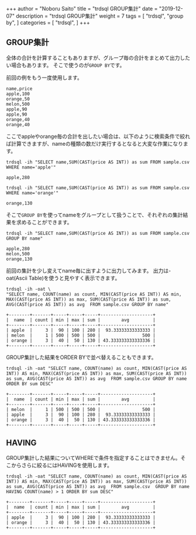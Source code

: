 +++
author = "Noboru Saito"
title = "trdsql GROUP集計"
date = "2019-12-07"
description = "trdsql GROUP集計"
weight = 7
tags = [
    "trdsql",
    "group by",
]
categories = [
    "trdsql",
]
+++

## GROUP集計

全体の合計を計算することもありますが、グループ毎の合計をまとめて出力したい場合もあります。
そこで使うのが`GROUP BY`です。

前回の例をもう一度使用します。

```sample.csv
name,price
apple,100
orange,50
melon,500
apple,90
apple,90
orange,40
orange,40
```

ここでappleやorange毎の合計を出したい場合は、以下のように検索条件で絞れば計算できますが、nameの種類の数だけ実行するとなると大変な作業になります。

```console
trdsql -ih "SELECT name,SUM(CAST(price AS INT)) as sum FROM sample.csv WHERE name='apple'"
```

```
apple,280
```

```console
trdsql -ih "SELECT name,SUM(CAST(price AS INT)) as sum FROM sample.csv WHERE name='orange'"
```

```
orange,130
```

そこで`GROUP BY`を使ってnameをグループとして扱うことで、それぞれの集計結果を求めることができます。

```console
trdsql -ih "SELECT name,SUM(CAST(price AS INT)) as sum FROM sample.csv GROUP BY name"
```

```
apple,280
melon,500
orange,130
```

前回の集計を少し変えてname毎に出すように出力してみます。
出力は-oat(Ascii Table)を使うと見やすく表示できます。

```console
trdsql -ih -oat \
"SELECT name, COUNT(name) as count, MIN(CAST(price AS INT)) AS min, MAX(CAST(price AS INT)) as max, SUM(CAST(price AS INT)) as sum,  AVG(CAST(price AS INT)) as avg  FROM sample.csv GROUP BY name"
```

```
+--------+-------+-----+-----+-----+--------------------+
|  name  | count | min | max | sum |        avg         |
+--------+-------+-----+-----+-----+--------------------+
| apple  |     3 |  90 | 100 | 280 |  93.33333333333333 |
| melon  |     1 | 500 | 500 | 500 |                500 |
| orange |     3 |  40 |  50 | 130 | 43.333333333333336 |
+--------+-------+-----+-----+-----+--------------------+
```

GROUP集計した結果をORDER BYで並べ替えることもできます。

```console
trdsql -ih -oat "SELECT name, COUNT(name) as count, MIN(CAST(price AS INT)) AS min, MAX(CAST(price AS INT)) as max, SUM(CAST(price AS INT)) as sum, AVG(CAST(price AS INT)) as avg  FROM sample.csv GROUP BY name ORDER BY sum DESC"
```

```
+--------+-------+-----+-----+-----+--------------------+
|  name  | count | min | max | sum |        avg         |
+--------+-------+-----+-----+-----+--------------------+
| melon  |     1 | 500 | 500 | 500 |                500 |
| apple  |     3 |  90 | 100 | 280 |  93.33333333333333 |
| orange |     3 |  40 |  50 | 130 | 43.333333333333336 |
+--------+-------+-----+-----+-----+--------------------+
```

## HAVING

GROUP集計した結果についてWHEREで条件を指定することはできません。そこからさらに絞るにはHAVINGを使用します。

```console
trdsql -ih -oat "SELECT name, COUNT(name) as count, MIN(CAST(price AS INT)) AS min, MAX(CAST(price AS INT)) as max, SUM(CAST(price AS INT)) as sum, AVG(CAST(price AS INT)) as avg  FROM sample.csv  GROUP BY name  HAVING COUNT(name) > 1 ORDER BY sum DESC"
```

```
+--------+-------+-----+-----+-----+--------------------+
|  name  | count | min | max | sum |        avg         |
+--------+-------+-----+-----+-----+--------------------+
| apple  |     3 |  90 | 100 | 280 |  93.33333333333333 |
| orange |     3 |  40 |  50 | 130 | 43.333333333333336 |
+--------+-------+-----+-----+-----+--------------------+
```

